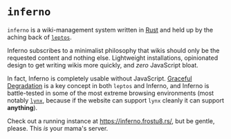 # `inferno`
`inferno` is a wiki-management system written in
[Rust](https://www.rust-lang.org/) and held up by the aching back of
[`leptos`](https://leptos.dev/).

Inferno subscribes to a minimalist philosophy that wikis should only be the
requested content and nothing else. Lightweight installations, opinionated
design to get writing wikis more quickly, and *zero* JavaScript bloat.

In fact, Inferno is completely usable without JavaScript.
[Graceful Degradation](https://developer.mozilla.org/en-US/docs/Glossary/Graceful_degradation)
is a key concept in both `leptos` and Inferno, and Inferno is battle-tested in
some of the most extreme browsing environments (most notably
[`lynx`](https://lynx.invisible-island.net/), because if the website can
support `lynx` cleanly it can support **anything**).

Check out a running instance at <https://inferno.frostu8.rs/>, but be gentle,
please. This *is* your mama's server.
